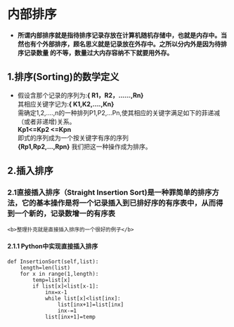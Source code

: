 # 内部排序
-  <b>所谓内部排序就是指待排序记录存放在计算机随机存储中，也就是内存中。当然也有个外部排序，顾名思义就是记录放在外存中。之所以分内外是因为待排序记录数量
  的不等，数量过大内存容纳不下就要用外存。</b>
## 1.排序(Sorting)的数学定义
- 假设含那个记录的序列为:<b>{ R1，R2，......,Rn}</b><br>
  其相应关键字记为:<b>{ K1,K2,....,Kn}</b><br>
  需确定1,2,....,n的一种排列P1,P2,...Pn,使其相应的关键字满足如下的菲递减（或者非递增)关系。<br>
  <b>Kp1<=Kp2 <=Kpn <br></b>
   即式的序列成为一个按关键字有序的序列<br>
   <b>{Rp1,Rp2,...,Rpn}</b> 我们把这一种操作成为排序。
## 2.插入排序
### 2.1直接插入排序（Straight Insertion Sort)是一种罪简单的排序方法，它的基本操作是将一个记录插入到已排好序的有序表中，从而得到一个新的，记录数增一的有序表
	<b>整理扑克就是直接插入排序的一个很好的例子</b>
#### 2.1.1 Python中实现直接插入排序
	def InsertionSort(self,list):
		length=len(list)
		for x in range(1,length):
			temp=list[x]
			if list[x]<list[x-1]:
				inx=x-1
				while list[x]<list[inx]:
					list[inx+1]=list[inx]
					inx-=1
				list[inx+1]=temp
					
